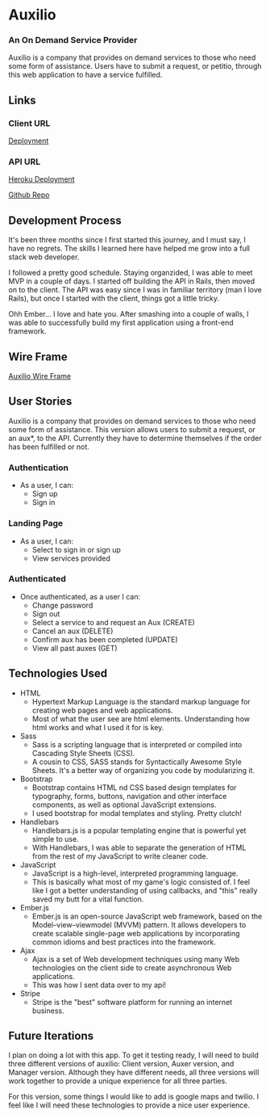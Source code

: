 # Auxilio

### An On Demand Service Provider
Auxilio is a company that provides on demand services to those who need some form of assistance. Users have to submit a request, or petitio, through this web application to have a service fulfilled.

## Links

### Client URL
[Deployment](https://pedrotavarez.com/auxilio/)

### API URL
[Heroku Deployment](https://auxilio.herokuapp.com/)

[Github Repo](https://github.com/ptavarez16/auxilio-api/)

## Development Process
It's been three months since I first started this journey, and I must say, I have no regrets. The skills I learned here have helped me grow into a full stack web developer.

I followed a pretty good schedule. Staying organzided, I was able to meet MVP in a couple of days. I started off building the API in Rails, then moved on to the client. The API was easy since I was in familiar territory (man I love Rails), but once I started with the client, things got a little tricky.

Ohh Ember... I love and hate you. After smashing into a couple of walls, I was able to successfully build my first application using a front-end framework.




## Wire Frame
[Auxilio Wire Frame](http://res.cloudinary.com/ptavarez/image/upload/v1523635924/auxilio-wireframe.jpg)

## User Stories
Auxilio is a company that provides on demand services to those who need some form of assistance. This version allows users to submit a request, or an aux*, to the API. Currently they have to determine themselves if the order has been fulfilled or not.

### Authentication
- As a user, I can:
  - Sign up
  - Sign in
### Landing Page
- As a user, I can:
  - Select to sign in or sign up
  - View services provided
### Authenticated
- Once authenticated, as a user I can:
  - Change password
  - Sign out
  - Select a service to and request an Aux (CREATE)
  - Cancel an aux (DELETE)
  - Confirm aux has been completed (UPDATE)
  - View all past auxes (GET)


## Technologies Used
- HTML
  - Hypertext Markup Language is the standard markup language for creating web pages and web applications.
  - Most of what the user see are html elements. Understanding how html works and what I used it for is key.
- Sass
  - Sass is a scripting language that is interpreted or compiled into Cascading Style Sheets (CSS).
  - A cousin to CSS, SASS stands for Syntactically Awesome Style Sheets. It's a better way of organizing you code by modularizing it.
- Bootstrap
  - Bootstrap contains HTML nd CSS based design templates for typography, forms, buttons, navigation and other interface components, as well as optional JavaScript extensions.
  - I used bootstrap for modal templates and styling. Pretty clutch!
- Handlebars
  - Handlebars.js is a popular templating engine that is powerful yet simple to use.
  - With Handlebars, I was able to separate the generation of HTML from the rest of my JavaScript to write cleaner code.
- JavaScript
  - JavaScript is a high-level, interpreted programming language.
  - This is basically what most of my game's logic consisted of. I feel like I got a better understanding of using callbacks, and "this" really saved my butt for a vital function.
- Ember.js
  - Ember.js is an open-source JavaScript web framework, based on the Model–view–viewmodel (MVVM) pattern. It allows developers to create scalable single-page web applications by incorporating common idioms and best practices into the framework.
- Ajax
  - Ajax is a set of Web development techniques using many Web technologies on the client side to create asynchronous Web applications.
  - This was how I sent data over to my api!
- Stripe
  - Stripe is the "best" software platform for running an internet business.

## Future Iterations
I plan on doing a lot with this app. To get it testing ready, I will need to build three different versions of auxilio: Client version, Auxer version, and Manager version. Although they have different needs, all three versions will work together to provide a unique experience for all three parties.

For this version, some things I would like to add is google maps and twilio. I feel like I will need these technologies to provide a nice user experience.
